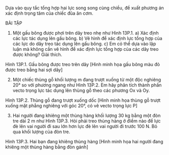Dựa vào quy tắc tổng hợp hai lực song song cùng chiều, đề xuất phương án xác định trọng tâm của chiếc đũa ăn cơm.

BÀI TẬP

1. Một gấu bông được phơi trên dây treo nhẹ như Hình 13P.1.
   a) Xác định các lực tác dụng lên gấu bông.
   b) Vẽ hình để xác định lực tổng hợp của các lực do dây treo tác dụng lên gấu bông.
   c) Em có thể dựa vào lập luận mà không cần vẽ hình để xác định lực tổng hợp của các dây treo được không? Giải thích.

Hình 13P.1. Gấu bông được treo trên dây
[Hình minh họa gấu bông màu đỏ được treo bằng hai sợi dây]

2. Một chiếc thùng gỗ khối lượng m đang trượt xuống từ một độc nghiêng 20° so với phương ngang như Hình 13P.2. Em hãy phân tích thành phần vecto trọng lực tác dụng lên thùng gỗ theo các phương Ox và Oy.

Hình 13P.2. Thùng gỗ đang trượt xuống dốc
[Hình minh họa thùng gỗ trượt xuống mặt phẳng nghiêng với góc 20°, có vẽ vecto trọng lực P]

3. Hai người đang khiêng một thùng hàng khối lượng 30 kg bằng một đòn tre dài 2 m như Hình 13P.3. Hỏi phải treo thùng hàng ở điểm nào để lực đè lên vai người đi sau lớn hơn lực đè lên vai người đi trước 100 N. Bỏ qua khối lượng của đòn tre.

Hình 13P.3. Hai bạn đang khiêng thùng hàng
[Hình minh họa hai người đang khiêng một thùng hàng bằng đòn gánh]